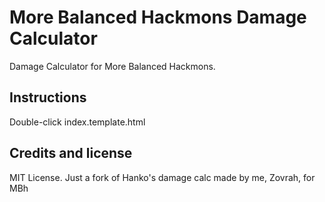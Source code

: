 More Balanced Hackmons Damage Calculator
=======================

Damage Calculator for More Balanced Hackmons.

Instructions
-------------------
Double-click index.template.html

Credits and license
-------------------

MIT License.
Just a fork of Hanko's damage calc made by me, Zovrah, for MBh
